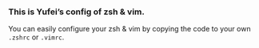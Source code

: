 ### This is Yufei’s config of zsh & vim.

You can easily configure your zsh & vim by copying the code to your own `.zshrc` or `.vimrc`.
